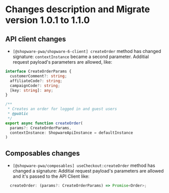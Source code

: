 # Changes description and Migrate version 1.0.1 to 1.1.0

## API client changes

- `[@shopware-pwa/shopware-6-client] createOrder` method has changed signature: `contextInstance` became a second parameter. Additial request payload's parameters are allowed, like:

```ts
interface CreateOrderParams {
  customerComment?: string;
  affiliateCode?: string;
  campaignCode?: string;
  [key: string]: any;
}

/**
 * Creates an order for logged in and guest users
 * @public
 */
export async function createOrder(
  params?: CreateOrderParams,
  contextInstance: ShopwareApiInstance = defaultInstance
)
```

## Composables changes

- `[@shopware-pwa/composables] useCheckout:createOrder` method has changed a signature: Additial request payload's parameters are allowed and it's passed to the API Client like:

```ts
  createOrder: (params?: CreateOrderParams) => Promise<Order>;
```